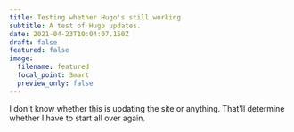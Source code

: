 ```yaml
---
title: Testing whether Hugo's still working
subtitle: A test of Hugo updates.
date: 2021-04-23T10:04:07.150Z
draft: false
featured: false
image:
  filename: featured
  focal_point: Smart
  preview_only: false
---
```

I don't know whether this is updating the site or anything. That'll determine whether I have to start all over again.
